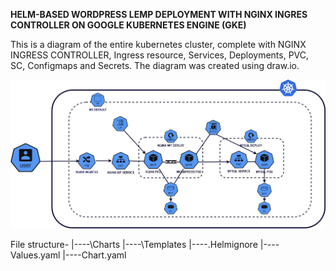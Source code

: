 **HELM-BASED WORDPRESS LEMP DEPLOYMENT WITH NGINX INGRES CONTROLLER ON GOOGLE KUBERNETES ENGINE (GKE)**

This is a diagram of the entire kubernetes cluster, complete with NGINX INGRESS CONTROLLER, Ingress resource, Services, Deployments, PVC, SC, Configmaps and Secrets. The diagram was created using draw.io.


![](image.jpg)

File structure-
|----\Charts 
|----\Templates
|----.Helmignore
|----Values.yaml
|----Chart.yaml




